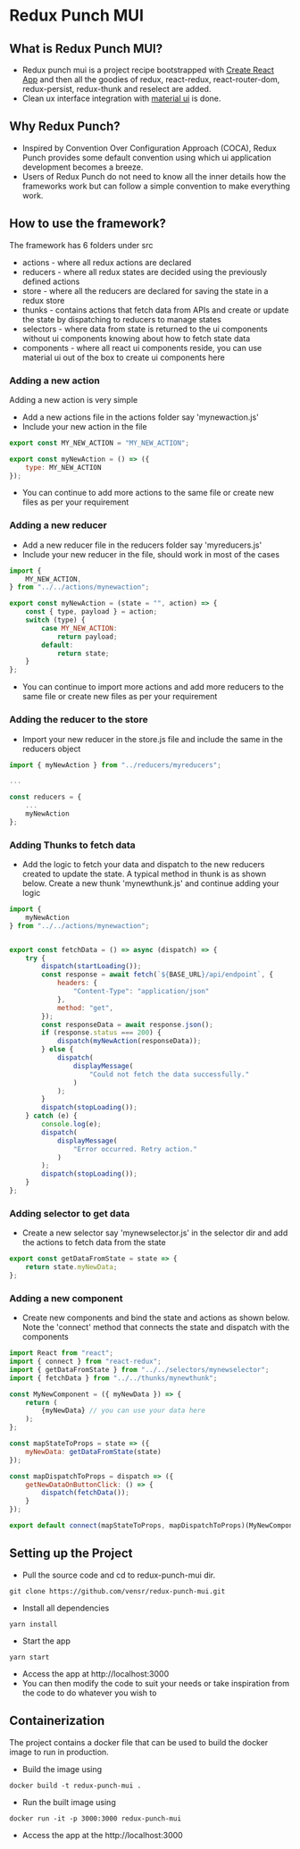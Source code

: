 # Redux Punch MUI
## What is Redux Punch MUI?

* Redux punch mui is a project recipe bootstrapped with [Create React App](https://github.com/facebook/create-react-app) and then all the goodies of redux, react-redux, react-router-dom, redux-persist, redux-thunk and reselect are added. 
* Clean ux interface integration with [material ui](https://mui.com/) is done.

## Why Redux Punch?

* Inspired by Convention Over Configuration Approach (COCA), Redux Punch provides some default convention using which ui application development becomes a breeze.
* Users of Redux Punch do not need to know all the inner details how the frameworks work but can follow a simple convention to make everything work.

## How to use the framework?
The framework has 6 folders under src

* actions - where all redux actions are declared
* reducers - where all redux states are decided using the previously defined actions
* store - where all the reducers are declared for saving the state in a redux store
* thunks - contains actions that fetch data from APIs and create or update the state by dispatching to reducers to manage states
* selectors - where data from state is returned to the ui components without ui components knowing about how to fetch state data
* components - where all react ui components reside, you can use material ui out of the box to create ui components here

### Adding a new action

Adding a new action is very simple

* Add a new actions file in the actions folder say 'mynewaction.js'
* Include your new action in the file
```js
export const MY_NEW_ACTION = "MY_NEW_ACTION";

export const myNewAction = () => ({
    type: MY_NEW_ACTION
});

```
* You can continue to add more actions to the same file or create new files as per your requirement

### Adding a new reducer

* Add a new reducer file in the reducers folder say 'myreducers.js'
* Include your new reducer in the file, should work in most of the cases
```js
import {
    MY_NEW_ACTION,
} from "../../actions/mynewaction";

export const myNewAction = (state = "", action) => {
    const { type, payload } = action;
    switch (type) {
        case MY_NEW_ACTION:
            return payload;
        default:
            return state;
    }
};
```
* You can continue to import more actions and add more reducers to the same file or create new files as per your requirement

### Adding the reducer to the store
* Import your new reducer in the store.js file and include the same in the reducers object
```js
import { myNewAction } from "../reducers/myreducers";

...

const reducers = {
    ...
    myNewAction
};

```

### Adding Thunks to fetch data
* Add the logic to fetch your data and dispatch to the new reducers created to update the state. A typical method in thunk is as shown below. Create a new thunk 'mynewthunk.js' and continue adding your logic
```js
import {
    myNewAction
} from "../../actions/mynewaction";


export const fetchData = () => async (dispatch) => {
    try {
        dispatch(startLoading());
        const response = await fetch(`${BASE_URL}/api/endpoint`, {
            headers: {
                "Content-Type": "application/json"
            },
            method: "get",
        });
        const responseData = await response.json();
        if (response.status === 200) {
            dispatch(myNewAction(responseData));
        } else {
            dispatch(
                displayMessage(
                    "Could not fetch the data successfully."
                )
            );
        }
        dispatch(stopLoading());
    } catch (e) {
        console.log(e);
        dispatch(
            displayMessage(
                "Error occurred. Retry action."
            )
        );
        dispatch(stopLoading());
    }
};
```
### Adding selector to get data
* Create a new selector say 'mynewselector.js' in the selector dir and add the actions to fetch data from the state
```js
export const getDataFromState = state => {
    return state.myNewData;
};

```
### Adding a new component

* Create new components and bind the state and actions as shown below. Note the 'connect' method that connects the state and dispatch with the components
```js
import React from "react";
import { connect } from "react-redux";
import { getDataFromState } from "../../selectors/mynewselector";
import { fetchData } from "../../thunks/mynewthunk";

const MyNewComponent = ({ myNewData }) => {
    return (
        {myNewData} // you can use your data here
    );
};

const mapStateToProps = state => ({
    myNewData: getDataFromState(state)
});

const mapDispatchToProps = dispatch => ({
    getNewDataOnButtonClick: () => {
        dispatch(fetchData());
    }
});

export default connect(mapStateToProps, mapDispatchToProps)(MyNewComponent);

``` 

## Setting up the Project

* Pull the source code and cd to redux-punch-mui dir.
```
git clone https://github.com/vensr/redux-punch-mui.git
```
* Install all dependencies
```
yarn install
```
* Start the app
```
yarn start
```
* Access the app at http://localhost:3000
* You can then modify the code to suit your needs or take inspiration from the code to do whatever you wish to

## Containerization

The project contains a docker file that can be used to build the docker image to run in production. 

* Build the image using
```
docker build -t redux-punch-mui .
```
* Run the built image using 
```
docker run -it -p 3000:3000 redux-punch-mui
```
* Access the app at the http://localhost:3000


